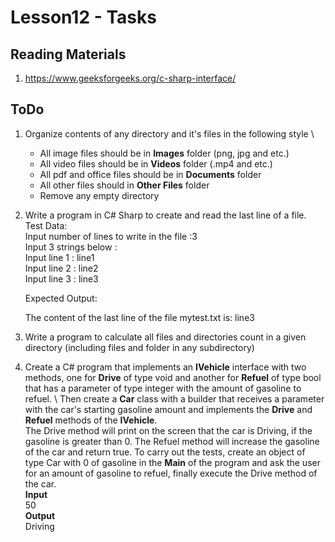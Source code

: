 # Lesson12 - Tasks

## Reading Materials
1. https://www.geeksforgeeks.org/c-sharp-interface/
   
## ToDo
1. Organize contents of any directory and it's files in the following style \
   - All image files should be in **Images** folder (png, jpg and etc.)
   - All video files should be in **Videos** folder (.mp4 and etc.)
   - All pdf and office files should be in **Documents** folder
   - All other files should in **Other Files** folder
   - Remove any empty directory
2. Write a program in C# Sharp to create and read the last line of a file. \
    Test Data: \
    Input number of lines to write in the file :3\
    Input 3 strings below :\
    Input line 1 : line1\
    Input line 2 : line2\
    Input line 3 : line3
    
    Expected Output: 

    The content of the last line of the file mytest.txt is: line3  

3. Write a program to calculate all files and directories count in a given directory (including files and folder in any subdirectory)
4. Create a C# program that implements an **IVehicle** interface with two methods, one for **Drive** of type void and another for **Refuel** of type bool that has a parameter of type integer with the amount of gasoline to refuel. \ 
Then create a **Car** class with a builder that receives a parameter with the car's starting gasoline amount and implements the **Drive** and **Refuel** methods of the **IVehicle**. \
The Drive method will print on the screen that the car is Driving, if the gasoline is greater than 0. The Refuel method will increase the gasoline of the car and return true.
To carry out the tests, create an object of type Car with 0 of gasoline in the **Main** of the program and ask the user for an amount of gasoline to refuel, finally execute the Drive method of the car. \
**Input** \
50 \
**Output** \
Driving